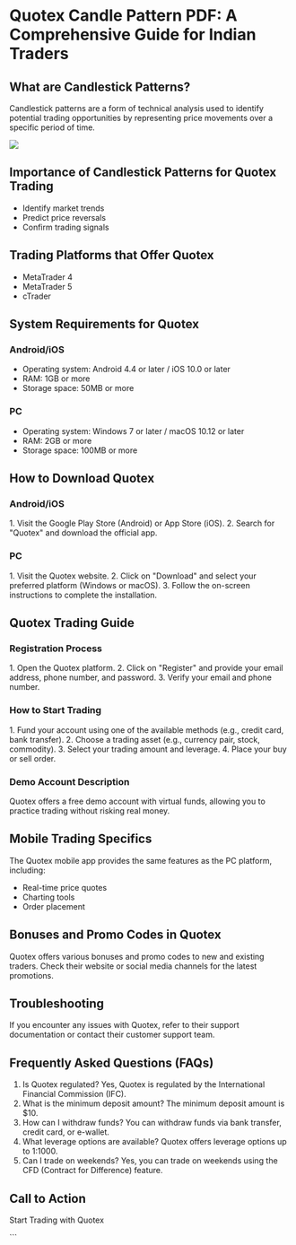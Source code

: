 # Quotex Candle Pattern PDF: A Comprehensive Guide for Indian Traders

## What are Candlestick Patterns?

Candlestick patterns are a form of technical analysis used to identify
potential trading opportunities by representing price movements over a
specific period of time.

[![](https://static.quotex.io/files/4_en/300_250.jpg)](https://traff.sbs/brokerqxlid)

## Importance of Candlestick Patterns for Quotex Trading

-   Identify market trends
-   Predict price reversals
-   Confirm trading signals

## Trading Platforms that Offer Quotex

-   MetaTrader 4
-   MetaTrader 5
-   cTrader

## System Requirements for Quotex

### Android/iOS

-   Operating system: Android 4.4 or later / iOS 10.0 or later
-   RAM: 1GB or more
-   Storage space: 50MB or more

### PC

-   Operating system: Windows 7 or later / macOS 10.12 or later
-   RAM: 2GB or more
-   Storage space: 100MB or more

## How to Download Quotex

### Android/iOS

1\. Visit the Google Play Store (Android) or App Store (iOS). 2. Search
for "Quotex" and download the official app.

### PC

1\. Visit the Quotex website. 2. Click on "Download" and select
your preferred platform (Windows or macOS). 3. Follow the on-screen
instructions to complete the installation.

## Quotex Trading Guide

### Registration Process

1\. Open the Quotex platform. 2. Click on "Register" and provide
your email address, phone number, and password. 3. Verify your email and
phone number.

### How to Start Trading

1\. Fund your account using one of the available methods (e.g., credit
card, bank transfer). 2. Choose a trading asset (e.g., currency pair,
stock, commodity). 3. Select your trading amount and leverage. 4. Place
your buy or sell order.

### Demo Account Description

Quotex offers a free demo account with virtual funds, allowing you to
practice trading without risking real money.

## Mobile Trading Specifics

The Quotex mobile app provides the same features as the PC platform,
including:

-   Real-time price quotes
-   Charting tools
-   Order placement

## Bonuses and Promo Codes in Quotex

Quotex offers various bonuses and promo codes to new and existing
traders. Check their website or social media channels for the latest
promotions.

## Troubleshooting

If you encounter any issues with Quotex, refer to their support
documentation or contact their customer support team.

## Frequently Asked Questions (FAQs)

1.  Is Quotex regulated? Yes, Quotex is regulated by the International
    Financial Commission (IFC).
2.  What is the minimum deposit amount? The minimum deposit amount is
    \$10.
3.  How can I withdraw funds? You can withdraw funds via bank transfer,
    credit card, or e-wallet.
4.  What leverage options are available? Quotex offers leverage options
    up to 1:1000.
5.  Can I trade on weekends? Yes, you can trade on weekends using the
    CFD (Contract for Difference) feature.

## Call to Action

Start Trading with Quotex

\`\`\`

